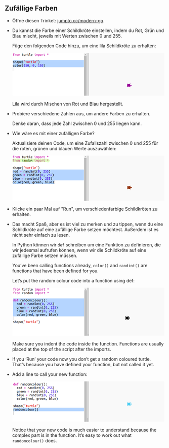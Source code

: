 ## Zufällige Farben

+ Öffne diesen Trinket: <a href="http://jumpto.cc/modern-go" target="_blank">jumpto.cc/modern-go</a>.

+ Du kannst die Farbe einer Schildkröte einstellen, indem du Rot, Grün und Blau mischt, jeweils mit Werten zwischen 0 und 255.
    
    Füge den folgenden Code hinzu, um eine lila Schildkröte zu erhalten:
    
    ![screenshot](images/modern-purple.png)
    
    Lila wird durch Mischen von Rot und Blau hergestellt.

+ Probiere verschiedene Zahlen aus, um andere Farben zu erhalten.
    
    Denke daran, dass jede Zahl zwischen 0 und 255 liegen kann.

+ Wie wäre es mit einer zufälligen Farbe?
    
    Aktualisiere deinen Code, um eine Zufallszahl zwischen 0 und 255 für die roten, grünen und blauen Werte auszuwählen:
    
    ![screenshot](images/modern-random-colour.png)

+ Klicke ein paar Mal auf "Run", um verschiedenfarbige Schildkröten zu erhalten.

+ Das macht Spaß, aber es ist viel zu merken und zu tippen, wenn du eine Schildkröte auf eine zufällige Farbe setzen möchtest. Außerdem ist es nicht sehr einfach zu lesen.
    
    In Python können wir `def` schreiben um eine Funktion zu definieren, die wir jedesmal aufrufen können, wenn wir die Schildkröte auf eine zufällige Farbe setzen müssen.
    
    You’ve been calling functions already, `color()` and `randint()` are functions that have been defined for you.
    
    Let’s put the random colour code into a function using def:
    
    ![screenshot](images/modern-colour-function.png)
    
    Make sure you indent the code inside the function. Functions are usually placed at the top of the script after the imports.

+ If you ‘Run’ your code now you don’t get a random coloured turtle. That’s because you have defined your function, but not called it yet.

+ Add a line to call your new function:
    
    ![screenshot](images/modern-call-colour.png)
    
    Notice that your new code is much easier to understand because the complex part is in the function. It’s easy to work out what `randomcolour()` does.
